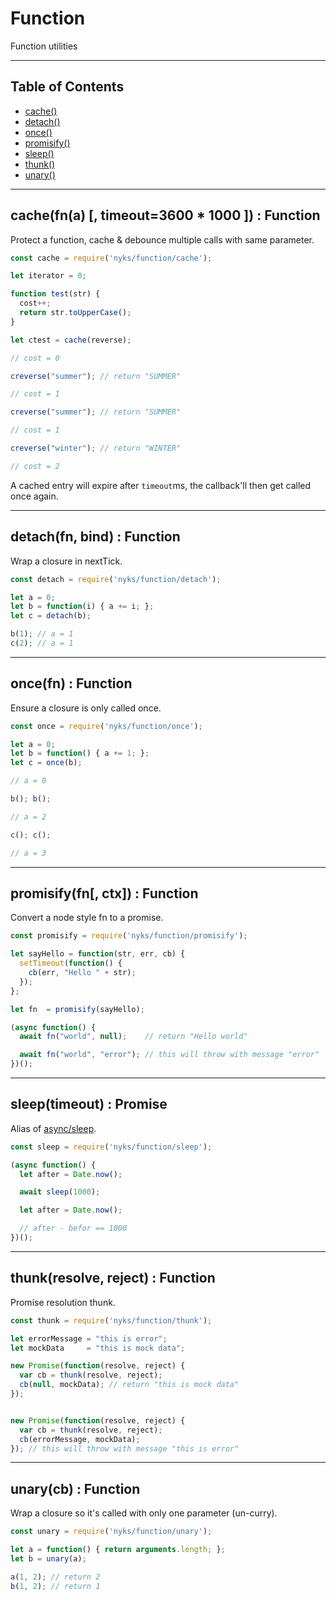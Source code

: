 # Function

Function utilities

------

## Table of Contents

  * [cache()](#cache)
  * [detach()](#detach)
  * [once()](#once)
  * [promisify()](#promisify)
  * [sleep()](#sleep)
  * [thunk()](#thunk)
  * [unary()](#unary)

------

<a name="cache"></a>
## cache(fn(a) [, timeout=3600 * 1000 ]) : Function

Protect a function, cache & debounce multiple calls with same parameter.

```javascript
const cache = require('nyks/function/cache');

let iterator = 0;

function test(str) {
  cost++;
  return str.toUpperCase();
}

let ctest = cache(reverse);

// cost = 0

creverse("summer"); // return "SUMMER"

// cost = 1

creverse("summer"); // return "SUMMER"

// cost = 1

creverse("winter"); // return "WINTER"

// cost = 2
```

A cached entry will expire after `timeout`ms, the callback'll then get called once again.

------

<a name="detach"></a>
## detach(fn, bind) : Function

Wrap a closure in nextTick.

```javascript
const detach = require('nyks/function/detach');

let a = 0;
let b = function(i) { a += i; };
let c = detach(b);

b(1); // a = 1
c(2); // a = 1
```

------

<a name="once"></a>
## once(fn) : Function

Ensure a closure is only called once.

```javascript
const once = require('nyks/function/once');

let a = 0;
let b = function() { a += 1; };
let c = once(b);

// a = 0

b(); b();

// a = 2

c(); c();

// a = 3
```

------

<a name="promisify"></a>
## promisify(fn[, ctx]) : Function

Convert a node style fn to a promise.

```javascript
const promisify = require('nyks/function/promisify');

let sayHello = function(str, err, cb) {
  setTimeout(function() {
    cb(err, "Hello " + str);
  });
};

let fn  = promisify(sayHello);

(async function() {
  await fn("world", null);    // return "Hello world"

  await fn("world", "error"); // this will throw with message "error"
})();
```

------

<a name="sleep"></a>
## sleep(timeout) : Promise

Alias of [async/sleep](../README-async.md#sleep).

```javascript
const sleep = require('nyks/function/sleep');

(async function() {
  let after = Date.now();

  await sleep(1000);

  let after = Date.now();

  // after - befor == 1000
})();
```

------

<a name="thunk"></a>
## thunk(resolve, reject) : Function

Promise resolution thunk.

```javascript
const thunk = require('nyks/function/thunk');

let errorMessage = "this is error";
let mockData     = "this is mock data";

new Promise(function(resolve, reject) {
  var cb = thunk(resolve, reject);
  cb(null, mockData); // return "this is mock data"
});


new Promise(function(resolve, reject) {
  var cb = thunk(resolve, reject);
  cb(errorMessage, mockData);
}); // this will throw with message "this is error"
```

------

<a name="unary"></a>
## unary(cb) : Function

Wrap a closure so it's called with only one parameter (un-curry).

```javascript
const unary = require('nyks/function/unary');

let a = function() { return arguments.length; };
let b = unary(a);

a(1, 2); // return 2
b(1, 2); // return 1
```
